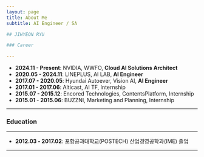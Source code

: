```yaml
---
layout: page  
title: About Me  
subtitle: AI Engineer / SA

## JIHYEON RYU

### Career

---
```


* **2024.11 - Present**: NVIDIA, WWFO, **Cloud AI Solutions Architect**
* **2020.05 - 2024.11**: LINEPLUS, AI LAB, **AI Engineer**
* **2017.07 - 2020.05**: Hyundai Autoever, Vision AI, **AI Engineer**
* **2017.01 - 2017.06**: Alticast, AI TF, Internship
* **2015.07 - 2015.12**: Encored Technologies, ContentsPlatform, Internship
* **2015.01 - 2015.06**: BUZZNI, Marketing and Planning, Internship

---

### Education

---

* **2012.03 - 2017.02**: 포항공과대학교(POSTECH) 산업경영공학과(IME) 졸업

---
